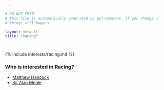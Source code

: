 ```yaml
---

# DO NOT EDIT!
# This file is automatically generated by get-members. If you change it, bad
# things will happen.

layout: default
title: "Racing"

---
```


{% include interests/racing.md %}

### Who is interested in Racing?


* [Matthew Hancock](members/matthew-hancock.html)
* [Sir Alan Meale](members/sir-alan-meale.html)
